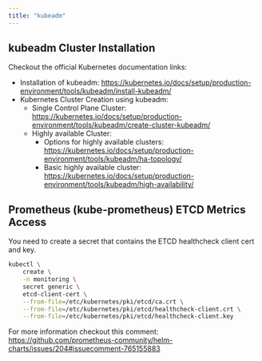 ```yaml
---
title: "kubeadm"
---
```


## kubeadm Cluster Installation

Checkout the official Kubernetes documentation links:

* Installation of kubeadm: https://kubernetes.io/docs/setup/production-environment/tools/kubeadm/install-kubeadm/
* Kubernetes Cluster Creation using kubeadm:
    * Single Control Plane Cluster: https://kubernetes.io/docs/setup/production-environment/tools/kubeadm/create-cluster-kubeadm/
    * Highly available Cluster:
        * Options for highly available clusters: https://kubernetes.io/docs/setup/production-environment/tools/kubeadm/ha-topology/
        * Basic highly available cluster: https://kubernetes.io/docs/setup/production-environment/tools/kubeadm/high-availability/

## Prometheus (kube-prometheus) ETCD Metrics Access

You need to create a secret that contains the ETCD healthcheck client cert and key.

```bash
kubectl \
    create \
    -n monitoring \
    secret generic \
    etcd-client-cert \
    --from-file=/etc/kubernetes/pki/etcd/ca.crt \
    --from-file=/etc/kubernetes/pki/etcd/healthcheck-client.crt \
    --from-file=/etc/kubernetes/pki/etcd/healthcheck-client.key
```

For more information checkout this comment: https://github.com/prometheus-community/helm-charts/issues/204#issuecomment-765155883
